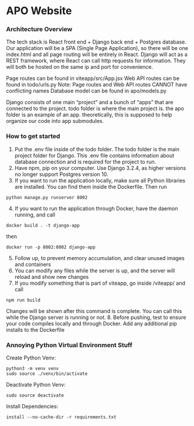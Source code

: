 # APO Website

### Architecture Overview
The tech stack is React front end + Django back end + Postgres database. Our application will be a SPA (Single Page Application), so there will be one index.html and all page routing will be entirely in React. Django will act as a REST framework, where React can call http requests for information. They will both be hosted on the same ip and port for convenience. 

Page routes can be found in viteapp/src/App.jsx
Web API routes can be found in todo/urls.py
Note: Page routes and Web API routes CANNOT have conflicting names
Database model can be found in apo/models.py

Django consists of one main “project” and a bunch of “apps” that are connected to the project. todo folder is where the main project is. the apo folder is an example of an app. theoretically, this is supposed to help organize our code into app submodules.


### How to get started

1. Put the .env file inside of the todo folder. The todo folder is the main project folder for Django. This .env file contains information about database connection and is required for the project to run.
2. Have npm, pip on your computer. Use Django 3.2.4, as higher versions no longer support Postgres version 10.
3. If you want to run the application locally, make sure all Python libraries are installed. You can find them inside the Dockerfile. Then run

```
python manage.py runserver 8002
```

4. If you want to run the application through Docker, have the daemon running, and call

```
docker build . -t django-app
```

then

```
docker run -p 8002:8002 django-app
```

5. Follow up, to prevent memory accumulation, and clear unused images and containers
6. You can modify any files while the server is up, and the server will reload and show new changes
7. If you modify something that is part of viteapp, go inside /viteapp/ and call

```
npm run build
```

Changes will be shown after this command is complete. You can call this while the Django server is running or not.
8. Before pushing, test to ensure your code compiles locally and through Docker. Add any additional pip installs to the Dockerfile

### Annoying Python Virtual Environment Stuff

Create Python Venv:

```
python3 -m venv venv
sudo source ./venv/bin/activate
```

Deactivate Python Venv:

```
sudo source deactivate
```

Install Dependencies:

```
install --no-cache-dir -r requirements.txt
```
